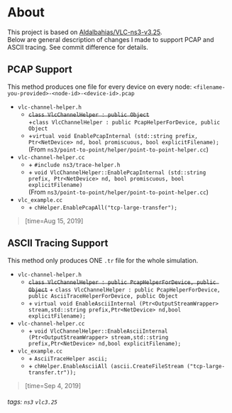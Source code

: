 # About
This project is based on [Aldalbahias\/VLC-ns3-v3.25](https://github.com/Aldalbahias/VLC-ns3-v3.25).\
Below are general description of changes I made to support PCAP and ASCII tracing. See commit difference for details.

## PCAP Support
This method produces one file for every device on every node: `<filename-you-provided>-<node-id>-<device-id>.pcap`
- `vlc-channel-helper.h`
    -  ~~`class VlcChannelHelper : public Object`~~\
      \+`class VlcChannelHelper : public PcapHelperForDevice, public Object`
    - \+`virtual void EnablePcapInternal (std::string prefix, Ptr<NetDevice> nd, bool promiscuous, bool explicitFilename);`\
    (From `ns3/point-to-point/helper/point-to-point-helper.cc`)
- `vlc-channel-helper.cc`
    - \+ `#include ns3/trace-helper.h`
    - \+ `void VlcChannelHelper::EnablePcapInternal (std::string prefix, Ptr<NetDevice> nd, bool promiscuous, bool explicitFilename)`\
    (From `ns3/point-to-point/helper/point-to-point-helper.cc`)
- `vlc_example.cc`
    - \+ `chHelper.EnablePcapAll("tcp-large-transfer");`

> [time=Aug 15, 2019]
 
## ASCII Tracing Support
This method only produces ONE `.tr` file for the whole simulation.
- `vlc-channel-helper.h`
    - ~~`class VlcChannelHelper : public PcapHelperForDevice, public Object`~~
      \+ `class VlcChannelHelper : public PcapHelperForDevice, public AsciiTraceHelperForDevice, public Object`
    - \+ `virtual void EnableAsciiInternal (Ptr<OutputStreamWrapper> stream,std::string prefix,Ptr<NetDevice> nd,bool explicitFilename);`
- `vlc-channel-helper.cc`
    - \+ `void VlcChannelHelper::EnableAsciiInternal (Ptr<OutputStreamWrapper> stream,std::string prefix,Ptr<NetDevice> nd,bool explicitFilename);`
- `vlc_example.cc`
    - \+ `AsciiTraceHelper ascii;`
    - \+ `chHelper.EnableAsciiAll (ascii.CreateFileStream ("tcp-large-transfer.tr"));`

> [time=Sep 4, 2019]

###### tags: `ns3` `vlc3.25`